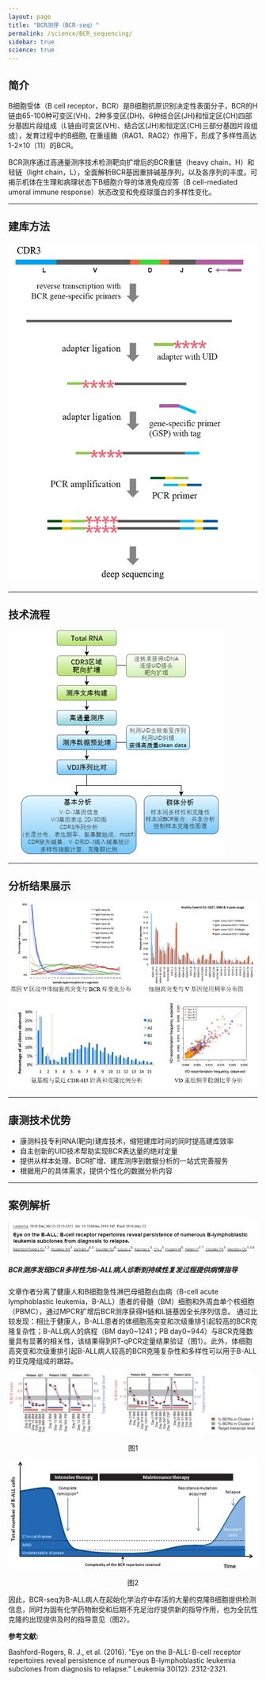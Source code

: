 ```yaml
---
layout: page
title: "BCR测序（BCR-seq）"
permalink: /science/BCR_sequencing/
sidebar: true
science: true
---
```


## 简介

B细胞受体（B cell receptor，BCR）是B细胞抗原识别决定性表面分子，BCR的H链由65-100种可变区(VH)、2种多变区(DH)、6种结合区(JH)和恒定区(CH)四部分基因片段组成（L链由可变区(VH)、结合区(JH)和恒定区(CH)三部分基因片段组成），发育过程中的B细胞, 在重组酶（RAG1、RAG2）作用下，形成了多样性高达1-2×10（11）的BCR。

BCR测序通过高通量测序技术检测靶向扩增后的BCR重链（heavy chain，H）和轻链（light chain，L），全面解析BCR基因重排碱基序列，以及各序列的丰度。可揭示机体在生理和病理状态下B细胞介导的体液免疫应答（B cell-mediated umoral immune response）状态改变和免疫球蛋白的多样性变化。

---

## 建库方法

<img class="fig30" src="/image/BCR_sequencing/bcr_library.jpg">

---

## 技术流程

<img class="fig40" src="/image/BCR_sequencing/bcr_flow.png">

---

## 分析结果展示

<img src="/image/BCR_sequencing/bcr1.png">

---

## 康测技术优势

* 康测科技专利RNA(靶向)建库技术，缩短建库时间的同时提高建库效率
* 自主创新的UID技术帮助实现BCR表达量的绝对定量
* 提供从样本处理、BCR扩增、建库测序到数据分析的一站式完善服务
* 根据用户的具体需求，提供个性化的数据分析内容

---

## 案例解析

<p style="text-align: center; "><img src="/image/BCR_sequencing/bcrpaper.png"></p>

##### BCR测序发现BCR多样性为B-ALL病人诊断到持续性复发过程提供病情指导

文章作者分离了健康人和B细胞急性淋巴母细胞白血病（B-cell acute lymphoblastic leukemia，B-ALL）患者的骨髓（BM）细胞和外周血单个核细胞（PBMC），通过MPCR扩增后BCR测序获得H链和L链基因全长序列信息。
通过比较发现：相比于健康人，B-ALL患者的体细胞高突变和次级重排引起较高的BCR克隆复杂性；B-ALL病人的病程（BM day0~1241；PB day0~944）与BCR克隆数量具有显著的相关性，该结果得到RT-qPCR定量结果验证（图1）。此外，体细胞高突变和次级重排引起B-ALL病人较高的BCR克隆复杂性和多样性可以用于B-ALL的亚克隆组成的跟踪。


<img class="fig70"  src="/image/BCR_sequencing/bcrpaper1.png">

<p style="text-align: center; ">图1</p>


<img class="fig60" src="/image/BCR_sequencing/bcrpaper2.png">

<p style="text-align: center; ">图2</p>

因此，BCR-seq为B-ALL病人在起始化学治疗中存活的大量的克隆B细胞提供检测信息，同时为固有化学药物耐受和后期不充足治疗提供新的指导作用，也为全抗性克隆的出现提供及时的指导意见（图2）。


<div><strong>参考文献:</strong></div>

Bashford-Rogers, R. J., et al. (2016). "Eye on the B-ALL: B-cell receptor repertoires reveal persistence of numerous B-lymphoblastic leukemia subclones from diagnosis to relapse." Leukemia 30(12): 2312-2321.

